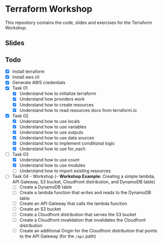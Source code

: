 # Terraform Workshop

This repository contains the code, slides and exercises for the Terraform Workshop.

## Slides

## Todo

- [x] Install terraform
- [x] Install aws cli
- [x] Generate AWS credentials
- [x] Task 01
  - [x] Understand how to initialize terraform
  - [x] Understand how providers work
  - [x] Understand how to create resources
  - [x] Understand how to read resources docs from terraform.io
- [x] Task 02
  - [x] Understand how to use locals
  - [x] Understand how to use variables
  - [x] Understand how to use outputs
  - [x] Understand how to use data sources
  - [x] Understand how to implement conditional logic
  - [x] Understand how to use for_each
- [ ] Task 03
  - [x] Understand how to use count
  - [x] Understand how to use modules
  - [ ] Understand how to import existing resources
- [ ] Task 04 - Workshop (- **Workshop Example:** Creating a simple lambda, API Gateway, S3 bucket, Cloudfront distribution, and DynamoDB table)
  - [ ] Create a DynamoDB table
  - [ ] Create a lambda function that writes and reads to the DynamoDB table
  - [ ] Create an API Gateway that calls the lambda function
  - [ ] Create an S3 bucket
  - [ ] Create a Cloudfront distribution that serves the S3 bucket
  - [ ] Create a Cloudfront invalidation that invalidates the Cloudfront distribution
  - [ ] Create an additional Origin for the Cloudfront distribution that points to the API Gateway (for the `/api` path)

<!-- - [ ] Task 04
  - [ ] Understand how to use remote state
  - [ ] Understand how to use state locking
  - [ ] Understand how to use state backends -->
